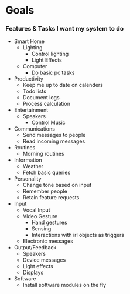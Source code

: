 # Goals

### Features & Tasks I want my system to do
- Smart Home
  - Lighting
    - Control lighting
    - Light Effects
  - Computer
    - Do basic pc tasks
- Productivity
  - Keep me up to date on calenders
  - Todo lists
  - Document logs
  - Process calculation
- Entertainment
  - Speakers
    - Control Music
- Communications
  - Send messages to people
  - Read incoming messages
- Routines
  - Morning routines
- Information
  - Weather
  - Fetch basic queries
- Personality
  - Change tone based on input
  - Remember people
  - Retain feature requests
- Input
  - Vocal Input
  - Video Gesture
    - Hand gestures
    - Sensing
    - Interactions with irl objects as triggers
  - Electronic messages
- Output/Feedback
  - Speakers
  - Device messages
  - Light effects
  - Displays
- Software
  - Install software modules on the fly